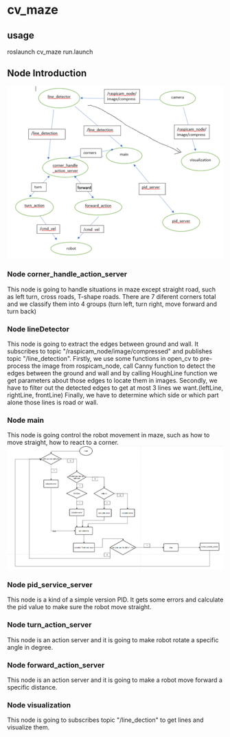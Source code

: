 # cv_maze
## usage
roslaunch cv_maze run.launch

## Node Introduction
![Diagram](/images/node_diagram.PNG)
### Node corner_handle_action_server
This node is going to handle situations in maze except straight road, such as left turn, cross roads, T-shape roads. There are 7 diferent corners total and we classify them into 4 groups (turn left, turn right, move forward and turn back)

### Node lineDetector
This node is going to extract the edges between ground and wall. It subscribes to topic "/raspicam_node/image/compressed" and publishes topic "/line_detection".
Firstly, we use some functions in open_cv to pre-process the image from rospicam_node, call Canny function to detect the edges between the ground and wall and by calling HoughLine function we get parameters about those edges to locate them in images. 
Secondly, we have to filter out the detected edges to get at most 3 lines we want.(leftLine, rightLine, frontLine)
Finally, we have to determine which side or which part alone those lines is road or wall.

### Node main
This node is going control the robot movement in maze, such as how to move straight, how to react to a corner. 
![Diagram](/images/workflow.PNG)

### Node pid_service_server
This node is a kind of a simple version PID. It gets some errors and calculate the pid value to make sure the robot move straight.

### Node turn_action_server
This node is an action server and it is going to make robot rotate a specific angle in degree.

### Node forward_action_server
This node is an action server and it is going to make a robot move forward a specific distance.

### Node visualization
This node is going to subscribes topic "/line_dection" to get lines and visualize them.
